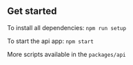 ## Get started

To install all dependencies:
`npm run setup`

To start the api app:
`npm start`

More scripts available in the `packages/api`